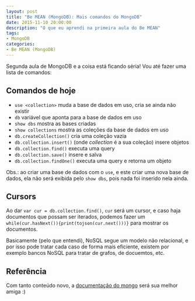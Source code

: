 ```yaml
---
layout: post
title: "Be MEAN (MongoDB): Mais comandos do MongoDB"
date: 2015-11-10 20:00:00
description: "O que eu aprendi na primeira aula do Be MEAN"
tags:
- MongoDB
categories:
- Be MEAN (MongoDB)
---
```


Segunda aula de MongoDB e a coisa está ficando séria! Vou até fazer uma lista de comandos:

## Comandos de hoje
- ```use <collection>``` muda a base de dados em uso, cria se ainda não existir
- ```db``` variável que aponta para a base de dados em uso
- ```show dbs``` mostra as bases criadas
- ```show collections``` mostra as coleções da base de dados em uso
- ```db.createCollection()``` cria uma coleção vazia
- ```db.collection.insert()``` (onde *collection* é a sua coleção) insere objetos
- ```db.collection.find()``` executa uma query
- ```db.collection.save()``` insere e salva
- ```db.collection.findOne()``` executa uma query e retorna um objeto

Obs.: ao criar uma base de dados com o ```use```, e este criar uma nova base de dados, ela não será exibida pelo ```show dbs```, pois nada foi inserido nela ainda.

## Cursors
Ao dar ```var cur = db.collection.find()```, ```cur``` será um cursor, e caso haja documentos que possam ser iterados, podemos fazer um ```while(cur.hasNext()){print(tojson(cur.next()))}``` para mostrar os documentos.

Basicamente (pelo que entendi), NoSQL segue um modelo não relacional, e por isso pode tratar cada caso de forma mais eficiente, existem por exemplo bancos NoSQL para tratar de grafos, de docuemtos, etc.

## Referência
Com tanto conteúdo novo, a [documentação do mongo](https://docs.mongodb.org/manual/reference/) será sua melhor amiga :)
